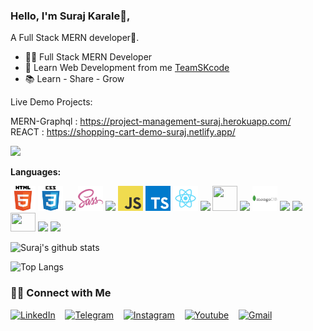 ### Hello, I'm Suraj Karale👦, 
A Full Stack MERN developer🎯.

- 👨‍💻 Full Stack MERN Developer 
- 🎥 Learn Web Development from me [TeamSKcode](https://www.youtube.com/channel/UCGTd8YNLZX3DJGpCIr8tG4g) <!-- - 🌱 Currently learning Svelte. -->
- 📚 Learn - Share - Grow

Live Demo Projects:

MERN-Graphql :  https://project-management-suraj.herokuapp.com/ </br>
REACT : https://shopping-cart-demo-suraj.netlify.app/

 ![](https://komarev.com/ghpvc/?username=suraj-karale)

**Languages:**  

<code><img height="40" src="https://raw.githubusercontent.com/github/explore/80688e429a7d4ef2fca1e82350fe8e3517d3494d/topics/html/html.png"></code>
<code><img height="40" src="https://raw.githubusercontent.com/github/explore/80688e429a7d4ef2fca1e82350fe8e3517d3494d/topics/css/css.png"></code>
<code><img height="40" src="https://user-images.githubusercontent.com/31344825/191496726-2ae87a01-cae5-40e3-87a9-49028ef422bf.png"></code>
<code><img height="40" src="https://raw.githubusercontent.com/github/explore/80688e429a7d4ef2fca1e82350fe8e3517d3494d/topics/sass/sass.png"></code>
<code><img height="40" src="https://user-images.githubusercontent.com/31344825/191496602-2f942272-953c-4620-b483-933edd51a6ff.png"></code>
<code><img height="40" src="https://raw.githubusercontent.com/github/explore/80688e429a7d4ef2fca1e82350fe8e3517d3494d/topics/javascript/javascript.png"></code>
<code><img height="40" src="https://raw.githubusercontent.com/github/explore/80688e429a7d4ef2fca1e82350fe8e3517d3494d/topics/typescript/typescript.png"></code>
<code><img height="40" src="https://raw.githubusercontent.com/github/explore/80688e429a7d4ef2fca1e82350fe8e3517d3494d/topics/react/react.png"></code>
<code><img height="40"  src="https://user-images.githubusercontent.com/31344825/192768495-a4c93a15-4646-49ef-b081-09b26bd6d8f0.png"></code>
<code><img height="40" width="40" src="https://user-images.githubusercontent.com/31344825/193004998-87680051-e4b2-45fe-adb2-da8136a46e88.png"></code>
<code><img height="40" src="https://user-images.githubusercontent.com/31344825/191497786-aab66784-e7f9-45d2-bec5-af3b87b25d94.png"></code>
<code><img height="40" src="https://raw.githubusercontent.com/github/explore/80688e429a7d4ef2fca1e82350fe8e3517d3494d/topics/mongodb/mongodb.png"></code>
<code><img height="40" src="https://user-images.githubusercontent.com/31344825/191674502-28ca5a51-ccf1-4bf6-bc1b-f9de8afe641f.png"></code>
<code><img height="40" src="https://user-images.githubusercontent.com/31344825/191496393-8a6c1a85-c952-41dd-bf81-064d697a0949.png"></code>
<code><img height="30" width="40"  src="https://user-images.githubusercontent.com/31344825/191674802-64cc99ba-5691-4e5b-87d3-9e8b85f39341.png"></code>
<code><img height="40" src="https://user-images.githubusercontent.com/31344825/191674849-06f6abfd-300d-4727-813f-d690e7e2bad3.png"></code>
<code><img height="40" src="https://user-images.githubusercontent.com/31344825/191674925-61d9f5a4-a653-4fe7-85ec-961eef3656f9.png"></code>

![Suraj's github stats](https://github-readme-stats.vercel.app/api?username=suraj-karale&theme=tokyonight&show_icons=true&hide=["issues"])

![Top Langs](https://github-readme-stats.vercel.app/api/top-langs/?username=suraj-karale&theme=tokyonight&layout=compact)


<h3> 🤝🏻 Connect with Me </h3>
<p>
<a href="https://www.linkedin.com/in/suraj-karale/" target="_blank"><img height="30" width="40" alt="LinkedIn" src="https://user-images.githubusercontent.com/31344825/191502218-b0443b85-3517-493a-b2c9-072bbeb9e4bd.png"></a>&nbsp;&nbsp;&nbsp;
 <a href="https://t.me/skcodes" target="_blank"><img height="30" width="40" alt="Telegram" src="https://user-images.githubusercontent.com/31344825/191516250-bae84e57-d982-49f7-a9f6-b40d0535d45c.png"></a>&nbsp;&nbsp;&nbsp;
  <a href="https://www.instagram.com/teamskcode/" target="_blank"><img height="30" width="40" alt="Instagram" src="https://user-images.githubusercontent.com/31344825/191523631-68fddb59-5554-4483-82b2-1d2937d773dc.png"></a>&nbsp;&nbsp;&nbsp;
  <a href="https://www.youtube.com/channel/UCGTd8YNLZX3DJGpCIr8tG4g" target="_blank"><img height="30" width="40" alt="Youtube" src="https://user-images.githubusercontent.com/31344825/191517524-5f1e0e88-3de7-4458-a6f6-d01f8ec92847.png"></a>&nbsp;&nbsp;&nbsp;
   <a href="mailto:sbkcodes@gmail.com" target="_blank"><img height="30" width="40" alt="Gmail" src="https://user-images.githubusercontent.com/31344825/191502719-7036c7aa-2e7f-49b6-b569-278ffb2cc2be.png"></a>&nbsp;&nbsp;&nbsp;
 </p>



 <!--⭐️ From [Suraj Karale](https://github.com/suraj-karale)-->

